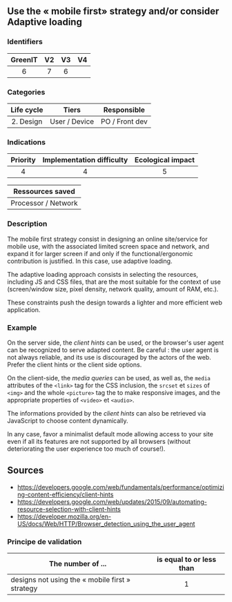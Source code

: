 ## Use the « mobile first» strategy and/or consider Adaptive loading

### Identifiers

| GreenIT | V2  | V3  |  V4  |
|:-------:|:---:|:---:|:----:|
|  6      |  7  |  6  |      |

### Categories

| Life cycle |     Tiers     |  Responsible   |
|:----------:|:-------------:|:--------------:|
| 2. Design  | User / Device | PO / Front dev |

### Indications

| Priority | Implementation difficulty | Ecological impact |
|:--------:|:-------------------------:|:-----------------:|
|     4    |             4             |         5         |

|  Ressources saved   |
|:-------------------:|
| Processor / Network |

### Description


The mobile first strategy consist in designing an online site/service for mobile use, with the associated limited screen 
space and network, and expand it for larger screen if and only if the functional/ergonomic contribution is justified. In
this case, use adaptive loading.

The adaptive loading approach consists in selecting the resources, including JS and CSS files, that are the most suitable
for the context of use (screen/window size, pixel density, network quality, amount of RAM, etc.).

These constraints push the design towards a lighter and more efficient web application.

### Example

On the server side, the _client hints_ can be used, or the browser's user agent can be recognized to serve adapted content.
Be careful : the user agent is not always reliable, and its use is discouraged by the actors of the web. Prefer the
client hints or the client side options.

On the client-side, the _media queries_ can be used, as well as, the `media` attributes of the `<link>` tag for the CSS inclusion,
the `srcset` et `sizes` of `<img>` and the whole `<picture>` tag the to make responsive images, and the appropriate
properties of `<video>` et `<audio>`. 

The informations provided by the _client hints_ can also be retrieved via JavaScript to choose content dynamically.

In any case, favor a minimalist default mode allowing access to your site even if all its features are not supported 
by all browsers (without deteriorating the user experience too much of course!).

## Sources

* https://developers.google.com/web/fundamentals/performance/optimizing-content-efficiency/client-hints
* https://developers.google.com/web/updates/2015/09/automating-resource-selection-with-client-hints
* https://developer.mozilla.org/en-US/docs/Web/HTTP/Browser_detection_using_the_user_agent

### Principe de validation

| The number of ...                               | is equal to or less than |  
|-------------------------------------------------|:------------------------:|
| designs not using the « mobile first » strategy |            1             |
